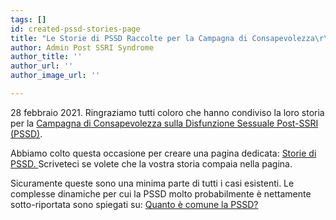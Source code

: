 ```yaml
---
tags: []
id: created-pssd-stories-page
title: "Le Storie di PSSD Raccolte per la Campagna di Consapevolezza\r\n"
author: Admin Post SSRI Syndrome
author_title: ''
author_url: ''
author_image_url: ''

---
```


28 febbraio 2021. Ringraziamo tutti coloro che hanno condiviso la loro storia per la [Campagna di Consapevolezza sulla Disfunzione Sessuale Post-SSRI (PSSD)](https://postssrisyndrome.org/campagna-di-consapevolezza-sulla-pssd/ "Articolo sulla Campagna di Consapevolezza sulla PSSD").

Abbiamo colto questa occasione per creare una pagina dedicata: [Storie di PSSD. ](https://postssrisyndrome.org/storie-di-pssd/ "Storie di PSSD")Scriveteci se volete che la vostra storia compaia nella pagina.

Sicuramente queste sono una minima parte di tutti i casi esistenti. Le complesse dinamiche per cui la PSSD molto probabilmente è nettamente sotto-riportata sono spiegati su: [Quanto è comune la PSSD?](https://postssrisyndrome.org/la-sindrome/quanto-e-comune-la-disfunzione-sessuale-post-ssri-pssd/ "Quanto è frequente la PSSD?")